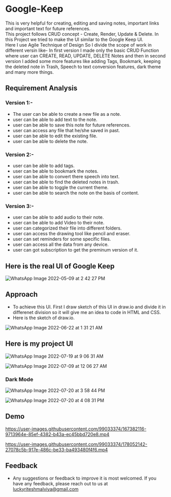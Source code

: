 # Google-Keep
This is very helpful for creating, editing and saving notes, important links and important text for future references.  
This project follows CRUD concept - Create, Render, Update & Delete.
In this Project we tried to make the UI similar to the Google Keep UI.  
Here I use Agile Technique of Design So I divide the scope of work in different versin like- In first version I made only the basic CRUD Function where user can CREATE, READ, UPDATE, DELETE Notes and then in second version I added some more features like adding Tags, Bookmark, keeping the deleted note in Trash, Speech to text conversion features, dark theme and many more things.
  
  

  ## Requirement Analysis
  
  ### Version 1:-  
  - The user can be able to create a new file as a note.  
  - user can be able to add text to the note.  
  - user can be able to save this note for future references.  
  - user can access any file that he/she saved in past.  
  - user can be able to edit the existing file.
  - user can be able to delete the note.
    
  ### Version 2:-   
  - user can be able to add tags.  
  - user can be able to bookmark the notes.  
  - user can be able to convert there speech into text.  
  - user can be able to find the deleted notes in trash.    
  - user can be able to toggle the current theme.
  - user can be able to search the note on the basis of content.

  ### Version 3:-
  - user can be able to add audio to their note.
  - user can be able to add Video to their note.  
  - user can categorized their file into different folders.    
  - user can access the drawing tool like pencil and eraser.    
  - user can set reminders for some specific files.    
  - user can access all the data from any device.
  - user can got subscription to get the preminum version of it.




## Here is the real UI of Google Keep
![WhatsApp Image 2022-05-09 at 2 42 27 PM](https://user-images.githubusercontent.com/99033374/167378869-7ca49446-4757-4a03-92ee-de7b06feb50b.jpeg)

  
      
        
    
## Approach
  - To achieve this UI. First I draw sketch of this UI in draw.io and divide it in differenet division so it will give me an idea to code in HTML and CSS.  
  - Here is the sketch of draw.io.

![WhatsApp Image 2022-06-22 at 1 31 21 AM](https://user-images.githubusercontent.com/99033374/174888000-1d5b6047-8d62-4572-9ca0-0822a8647f6c.jpeg)


  
   
     
       
## Here is my project UI


![WhatsApp Image 2022-07-19 at 9 06 31 AM](https://user-images.githubusercontent.com/99033374/179960483-2f122618-54a3-43b8-b359-958bc7f0a0ef.jpeg)

    
![WhatsApp Image 2022-07-09 at 12 06 27 AM](https://user-images.githubusercontent.com/99033374/178051135-d305e726-2878-445a-ab5f-22cc2fe632fe.jpeg)


### Dark Mode
![WhatsApp Image 2022-07-20 at 3 58 44 PM](https://user-images.githubusercontent.com/99033374/179960742-599943b2-3342-4b54-a233-68d6770e8ffb.jpeg)



![WhatsApp Image 2022-07-20 at 4 08 31 PM](https://user-images.githubusercontent.com/99033374/179962506-93adc49c-55b5-469b-bc32-d1fdf5252268.jpeg)

  
## Demo  

https://user-images.githubusercontent.com/99033374/167382116-9713964e-85ef-4382-b43a-ec45bbd720e8.mp4
 

https://user-images.githubusercontent.com/99033374/178052142-27078c5b-917e-486c-be33-ba493480f4f6.mp4


   
   
## Feedback

 - Any suggestions or feedback to improve it is most welcomed.
If you have any feedback, please reach out to us at luckyriteshmalviya@gmail.com
